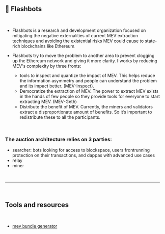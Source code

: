 ## 🤖 Flashbots

<br>

* Flashbots is a research and development organization focused on mitigating the negative externalities of current MEV extraction techniques and avoiding the existential risks MEV could cause to state-rich blockchains like Ethereum.

* Flashbots try to move the problem to another area to prevent clogging up the Ethereum network and giving it more clarity. I works by reducing MEV's complexity by three fronts:
    - tools to inspect and quantize the impact of MEV. This helps reduce the information asymmetry and people can understand the problem and its impact better. (MEV-Inspect).
    - Democratize the extraction of MEV. The power to extract MEV exists in the hands of few people so they provide tools for everyone to start extracting MEV. (MEV-Geth)
    - Distribute the benefit of MEV. Currently, the miners and validators extract a disproportionate amount of benefits. So it’s important to redistribute these to all the participants.

<br>

### The auction architecture relies on 3 parties:

- searcher: bots looking for access to blockspace, users frontrunning protection on their transactions, and dappas with advanced use cases
- relay
- miner

<br>

----

<br>


## Tools and resources

<br>

* [mev bundle generator](https://github.com/Alcibiades-Capital/mev_bundle_generator)


